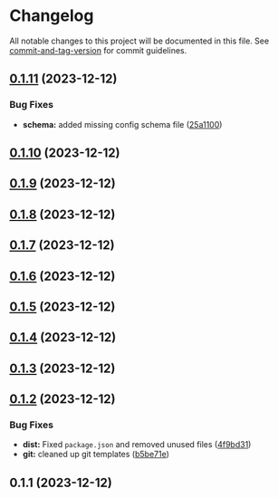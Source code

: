 # Changelog

All notable changes to this project will be documented in this file. See [commit-and-tag-version](https://github.com/absolute-version/commit-and-tag-version) for commit guidelines.

## [0.1.11](https://github.com/uboness/homebridge-dirigera/compare/v0.1.10...v0.1.11) (2023-12-12)


### Bug Fixes

* **schema:** added missing config schema file ([25a1100](https://github.com/uboness/homebridge-dirigera/commit/25a1100eae5b9a42ae35ecea0c709f5b7dcde879))

## [0.1.10](https://github.com/uboness/homebridge-dirigera/compare/v0.1.9...v0.1.10) (2023-12-12)

## [0.1.9](https://github.com/uboness/homebridge-dirigera/compare/v0.1.8...v0.1.9) (2023-12-12)

## [0.1.8](https://github.com/uboness/homebridge-dirigera/compare/v0.1.7...v0.1.8) (2023-12-12)

## [0.1.7](https://github.com/uboness/homebridge-dirigera/compare/v0.1.6...v0.1.7) (2023-12-12)

## [0.1.6](https://github.com/uboness/homebridge-dirigera/compare/v0.1.5...v0.1.6) (2023-12-12)

## [0.1.5](https://github.com/uboness/homebridge-dirigera/compare/v0.1.4...v0.1.5) (2023-12-12)

## [0.1.4](https://github.com/uboness/homebridge-dirigera/compare/v0.1.3...v0.1.4) (2023-12-12)

## [0.1.3](https://github.com/uboness/homebridge-dirigera/compare/v0.1.2...v0.1.3) (2023-12-12)

## [0.1.2](https://github.com/uboness/homebridge-dirigera/compare/v0.1.1...v0.1.2) (2023-12-12)


### Bug Fixes

* **dist:** Fixed `package.json` and removed unused files ([4f9bd31](https://github.com/uboness/homebridge-dirigera/commit/4f9bd31811d5cdf1e8a89e9ecdcefb41db1207e9))
* **git:** cleaned up git templates ([b5be71e](https://github.com/uboness/homebridge-dirigera/commit/b5be71e7e3ba1a78511a00ca7b6ef7a0cee83ab1))

## 0.1.1 (2023-12-12)
